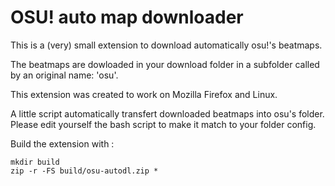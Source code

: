 OSU! auto map downloader
=====

This is a (very) small extension to download automatically osu!'s beatmaps.

The beatmaps are dowloaded in your download folder in a subfolder called by an original name: 'osu'.

This extension was created to work on Mozilla Firefox and Linux.

A little script automatically transfert downloaded beatmaps into osu's folder. 
Please edit yourself the bash script to make it match to your folder config.

Build the extension with :
```shell
mkdir build
zip -r -FS build/osu-autodl.zip *
```